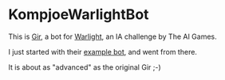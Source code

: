 KompjoeWarlightBot
==================

This is [Gir][1], a bot for [Warlight][2], an IA challenge by The AI Games.

I just started with their [example bot][3], and went from there.

It is about as "advanced" as the original Gir ;-)

[1]: https://www.youtube.com/watch?v=df5c8odGMfs "Gir"
[2]: https://web.archive.org/web/20151029154150/http://theaigames.com/competitions/warlight-ai-challenge "Warlight"
[3]: https://github.com/theaigames/conquest-engine/tree/master/bot "example bot"
